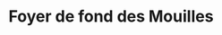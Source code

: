---
title: "Foyer de fond des Mouilles"
url: /bellevaux/foyer-de-fond-des-mouilles/
shop: billet
---